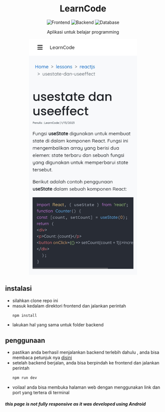 <h1 align="center">LearnCode</h1>
<p align="center">
<img alt="Frontend"  src="https://img.shields.io/badge/Frontend%20-Nextjs-%23ffffff"/>
<img alt="Backend"  src="https://img.shields.io/badge/Backend%20-Express%20Js-brightgreen"/>
<img alt="Database"  src="https://img.shields.io/badge/Database%20-Mysql-blue"/>
</p>
<p align="center">Aplikasi untuk belajar programming</p>

<p align="center">
<img src="sample_app.jpg" width="350">
</p>

## instalasi

- silahkan clone repo ini
- masuk kedalam direktori frontend dan jalankan perintah 
    ```sh
    npm install
    ```
- lakukan hal yang sama untuk folder backend

## penggunaan
- pastikan anda berhasil menjalankan backend terlebih dahulu , anda bisa membaca petunjuk nya [disini](https://github.com/udinesia325/LearnCode/blob/dev/backend/README.md)
- setelah backend berjalan, anda bisa berpindah ke frontend dan jalankan perintah
    ```sh
    npm run dev
    ```
- voilaa! anda bisa membuka halaman web dengan menggunakan link dan port yang tertera di terminal


##### this page is not fully responsive as it was developed using Android
